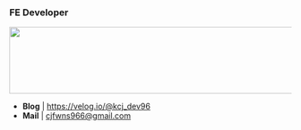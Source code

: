 ### FE Developer


<a href="https://github.com/devxb/gitanimals">
  <img
    src="https://render.gitanimals.org/lines/BrightJun96?pet-id=643843243542330722"
    width="600"
    height="120"
  />
</a>
  

- **Blog** | https://velog.io/@kcj_dev96
- **Mail** | cjfwns966@gmail.com
  






